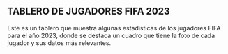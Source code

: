 ## TABLERO DE JUGADORES FIFA 2023
Este es un tablero que muestra algunas estadisticas de los jugadores FIFA para el año 2023, donde se destaca un cuadro que tiene la foto de cada jugador y sus datos más relevantes.
